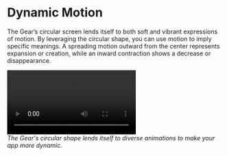 # Dynamic Motion

The Gear’s circular screen lends itself to both soft and vibrant expressions of motion. By leveraging the circular shape, you can use motion to imply specific meanings. A spreading motion outward from the center represents expansion or creation, while an inward contraction shows a decrease or disappearance.

![](media/3.dynamic_motion.mp4)  
*The Gear's circular shape lends itself to diverse animations to make your app more dynamic.*
